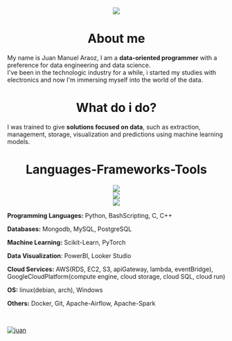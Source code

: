 <h1 align="center">
    <img src="https://readme-typing-svg.herokuapp.com/?font=Righteous&size=36&center=true&vCenter=true&width=500&height=70&duration=5000&color=F70000&lines=Hi+There!+👋;+Welcome+to+my+repository;" />
</h1>

<h1 align="center"><b>About me</b></h1>
<p>My name is Juan Manuel Araoz, I am a <b>data-oriented programmer</b> with a preference for data engineering and data science.<br> I've been in the technologic industry for a while, i started my studies with electronics and now I'm immersing myself into the world of the data.</p>

<h1 align="center"><b>What do i do?</b></h1>
<p>I was trained to give <b>solutions focused on data</b>, such as extraction, management, storage, visualization and predictions using machine learning models.</p>


<h1 align="center"><b>Languages-Frameworks-Tools</b></h1>

<div align="center">
    <img src="https://skillicons.dev/icons?i=python,c,cpp,bash" /><br>
    <img src="https://skillicons.dev/icons?i=mongodb,mysql,postgresql" /> <br> 
    <img src="https://skillicons.dev/icons?i=linux,docker,git,aws" />
</div>

<p><b>Programming Languages:</b> Python, BashScripting, C, C++</p>

<p><b>Databases:</b> Mongodb, MySQL, PostgreSQL</p>

<p><b>Machine Learning:</b> Scikit-Learn, PyTorch</p>

<p><b>Data Visualization</b>: PowerBI, Looker Studio</p>

<p><b>Cloud Services:</b> AWS(RDS, EC2, S3, apiGateway, lambda, eventBridge), GoogleCloudPlatform(compute engine, cloud storage, cloud SQL, cloud run)</p>

<p><b>OS:</b> linux(debian, arch), Windows</p>

<p><b>Others:</b> Docker, Git, Apache-Airflow, Apache-Spark</p>

<p>&nbsp</p>
<a href="https://www.linkedin.com/in/juanm-araoz4168/" target="_blank"><img alt="juan" title="Connect with Juan" src="https://img.shields.io/badge/Juan Manuel Araoz-0077B5?style=flat&logo=Linkedin&logoColor=white"></a>
